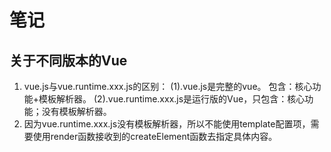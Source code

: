 # 笔记

## 关于不同版本的Vue

1. vue.js与vue.runtime.xxx.js的区别：
  (1).vue.js是完整的vue。 包含：核心功能+模板解析器。
  (2).vue.runtime.xxx.js是运行版的Vue，只包含：核心功能；没有模板解析器。
2. 因为vue.runtime.xxx.js没有模板解析器，所以不能使用template配置项，需要使用render函数接收到的createElement函数去指定具体内容。
